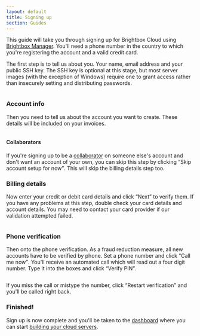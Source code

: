 ```yaml
---
layout: default
title: Signing up
section: Guides
---
```


This guide will take you through signing up for Brightbox Cloud using
[Brightbox Manager](https://manage.brightbox.com/signup). You'll need
a phone number in the country to which you're registering the account and a valid credit card.

The first step is to tell us about you. Your name, email address and
your public SSH key. The SSH key is optional at this stage, but most
server images (with the exception of Windows) require one to grant
access rather than insecurely setting and distributing passwords.

<img src="/images/docs/signup2.png" alt="" class="doc-center doc-border"/>

### Account info

Then you need to tell us about the account you want to create. These details will be included on your invoices.

<img src="/images/docs/signup-account.png" alt="" class="doc-center doc-border"/>

#### Collaborators

If you're signing up to be a [collaborator](/docs/reference/collaboration/) on someone else's account and don't want an account of your own, you can skip this step by clicking <q>Skip account setup for now</q>. This will skip the billing details step too.


### Billing details

Now enter your credit or debit card details and click <q>Next</q> to verify them. If you have any problems at this step, double check your card details and account details. You may need to contact your card provider if our validation attempted failed.

<img src="/images/docs/signup-billing.png" alt="" class="doc-center doc-border"/>

### Phone verification

Then onto the phone verification. As a fraud reduction measure, all
new accounts have to be verified by phone. Set a phone number and click <q>Call me now</q>. You'll receive an automated call which will read out a four digit number. Type it into the boxes and click <q>Verify PIN</q>.

<img src="/images/docs/signup-phoneverify.png" alt="" class="doc-center doc-border"/>

If you miss the call or mistype the number, click <q>Restart verification</q> and you'll be called right back.

### Finished!

Sign up is now complete and you'll be taken to the [dashboard](https://manage.brightbox.com) where you can start [building your cloud servers](/docs/guides/manager/getting-started).
